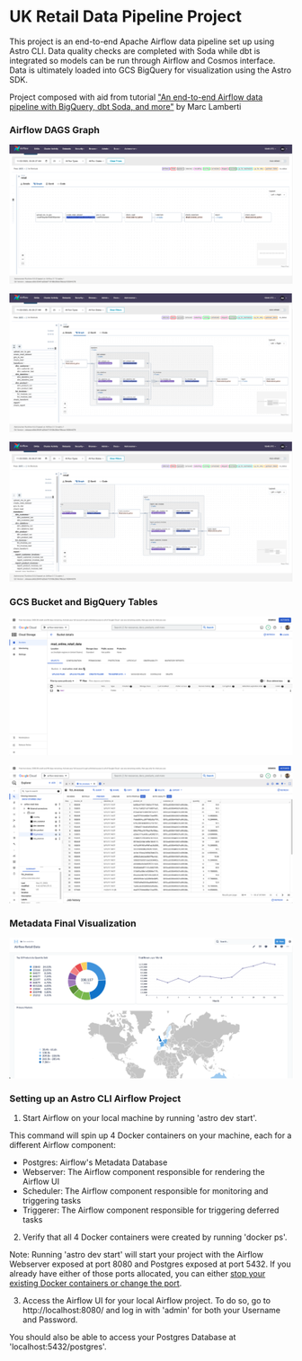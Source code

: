 # UK Retail Data Pipeline Project

This project is an end-to-end Apache Airflow data pipeline set up using Astro CLI. 
Data quality checks are completed with Soda while dbt is integrated so models can be run through Airflow and Cosmos interface.
Data is ultimately loaded into GCS BigQuery for visualization using the Astro SDK.

Project composed with aid from tutorial ["An end-to-end Airflow data pipeline with BigQuery, dbt Soda, and more"](https://www.youtube.com/watch?v=DzxtCxi4YaA&t=257s) by Marc Lamberti 

### Airflow DAGS Graph

![airflow_dags_1](project_images/airflow_img_1.png)

![airflow_dags_2](project_images/airflow_img_2.png)

![airflow_dags_3](project_images/airflow_img_3.png)


### GCS Bucket and BigQuery Tables

![gcs_bucket](project_images/gcs_bucket.png)

![bigquery_tables](project_images/bigquery_tables.png)


### Metadata Final Visualization

![metadata_visualization](project_images/metadata_visualization.png)


### Setting up an Astro CLI Airflow Project

1. Start Airflow on your local machine by running 'astro dev start'.

This command will spin up 4 Docker containers on your machine, each for a different Airflow component:

- Postgres: Airflow's Metadata Database
- Webserver: The Airflow component responsible for rendering the Airflow UI
- Scheduler: The Airflow component responsible for monitoring and triggering tasks
- Triggerer: The Airflow component responsible for triggering deferred tasks

2. Verify that all 4 Docker containers were created by running 'docker ps'.

Note: Running 'astro dev start' will start your project with the Airflow Webserver exposed at port 8080 and Postgres exposed at port 5432. If you already have either of those ports allocated, you can either [stop your existing Docker containers or change the port](https://docs.astronomer.io/astro/test-and-troubleshoot-locally#ports-are-not-available).

3. Access the Airflow UI for your local Airflow project. To do so, go to http://localhost:8080/ and log in with 'admin' for both your Username and Password.

You should also be able to access your Postgres Database at 'localhost:5432/postgres'.

